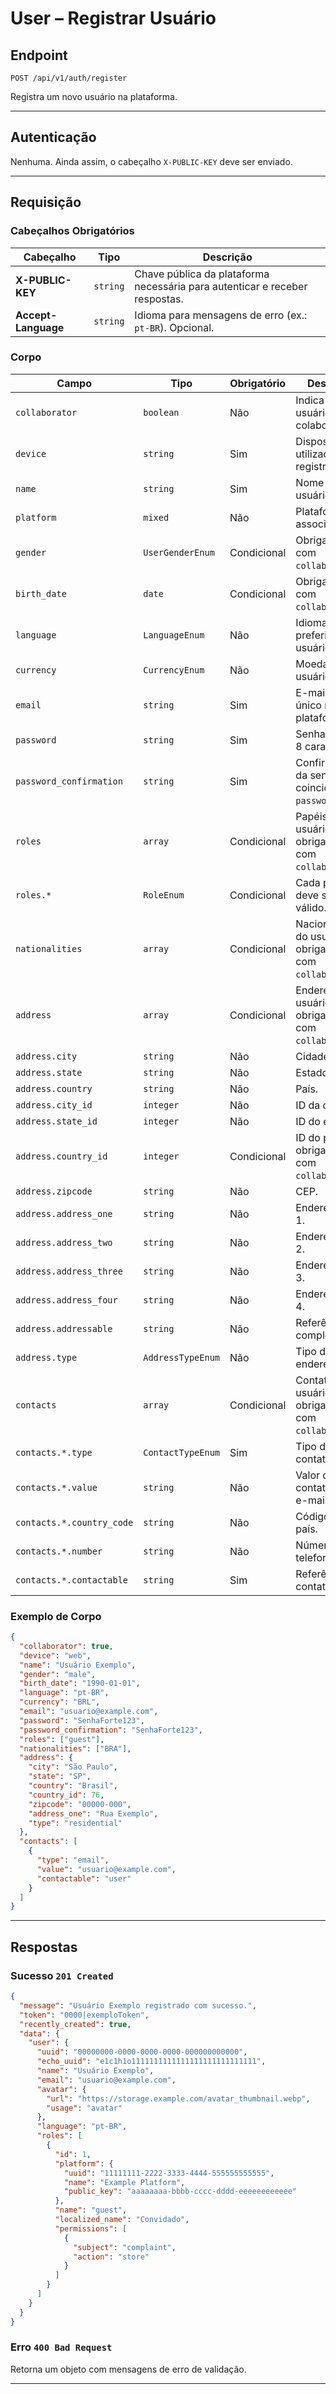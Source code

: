 <!-- markdownlint-disable MD013 -->

# User – Registrar Usuário

## Endpoint

`POST /api/v1/auth/register`

Registra um novo usuário na plataforma.

---

## Autenticação

Nenhuma. Ainda assim, o cabeçalho `X-PUBLIC-KEY` deve ser enviado.

---

## Requisição

### Cabeçalhos Obrigatórios

| Cabeçalho | Tipo | Descrição |
| --------- | ---- | --------- |
| **X-PUBLIC-KEY** | `string` | Chave pública da plataforma necessária para autenticar e receber respostas. |
| **Accept-Language** | `string` | Idioma para mensagens de erro (ex.: `pt-BR`). Opcional. |

### Corpo

| Campo | Tipo | Obrigatório | Descrição |
| ----- | ---- | ----------- | --------- |
| `collaborator` | `boolean` | Não | Indica se o usuário é colaborador. |
| `device` | `string` | Sim | Dispositivo utilizado para o registro. |
| `name` | `string` | Sim | Nome do usuário. |
| `platform` | `mixed` | Não | Plataforma associada. |
| `gender` | `UserGenderEnum` | Condicional | Obrigatório com `collaborator`. |
| `birth_date` | `date` | Condicional | Obrigatório com `collaborator`. |
| `language` | `LanguageEnum` | Não | Idioma preferido do usuário. |
| `currency` | `CurrencyEnum` | Não | Moeda do usuário. |
| `email` | `string` | Sim | E-mail válido e único na plataforma. |
| `password` | `string` | Sim | Senha (mínimo 8 caracteres). |
| `password_confirmation` | `string` | Sim | Confirmação da senha; deve coincidir com `password`. |
| `roles` | `array` | Condicional | Papéis do usuário; obrigatório com `collaborator`. |
| `roles.*` | `RoleEnum` | Condicional | Cada papel deve ser válido. |
| `nationalities` | `array` | Condicional | Nacionalidades do usuário; obrigatório com `collaborator`. |
| `address` | `array` | Condicional | Endereço do usuário; obrigatório com `collaborator`. |
| `address.city` | `string` | Não | Cidade. |
| `address.state` | `string` | Não | Estado. |
| `address.country` | `string` | Não | País. |
| `address.city_id` | `integer` | Não | ID da cidade. |
| `address.state_id` | `integer` | Não | ID do estado. |
| `address.country_id` | `integer` | Condicional | ID do país; obrigatório com `collaborator`. |
| `address.zipcode` | `string` | Não | CEP. |
| `address.address_one` | `string` | Não | Endereço linha 1. |
| `address.address_two` | `string` | Não | Endereço linha 2. |
| `address.address_three` | `string` | Não | Endereço linha 3. |
| `address.address_four` | `string` | Não | Endereço linha 4. |
| `address.addressable` | `string` | Não | Referência complementar. |
| `address.type` | `AddressTypeEnum` | Não | Tipo do endereço. |
| `contacts` | `array` | Condicional | Contatos do usuário; obrigatório com `collaborator`. |
| `contacts.*.type` | `ContactTypeEnum` | Sim | Tipo do contato. |
| `contacts.*.value` | `string` | Não | Valor do contato (ex.: e-mail). |
| `contacts.*.country_code` | `string` | Não | Código do país. |
| `contacts.*.number` | `string` | Não | Número do telefone. |
| `contacts.*.contactable` | `string` | Sim | Referência do contato. |

### Exemplo de Corpo

```json
{
  "collaborator": true,
  "device": "web",
  "name": "Usuário Exemplo",
  "gender": "male",
  "birth_date": "1990-01-01",
  "language": "pt-BR",
  "currency": "BRL",
  "email": "usuario@example.com",
  "password": "SenhaForte123",
  "password_confirmation": "SenhaForte123",
  "roles": ["guest"],
  "nationalities": ["BRA"],
  "address": {
    "city": "São Paulo",
    "state": "SP",
    "country": "Brasil",
    "country_id": 76,
    "zipcode": "00000-000",
    "address_one": "Rua Exemplo",
    "type": "residential"
  },
  "contacts": [
    {
      "type": "email",
      "value": "usuario@example.com",
      "contactable": "user"
    }
  ]
}
```

---

## Respostas

### Sucesso `201 Created`

```json
{
  "message": "Usuário Exemplo registrado com sucesso.",
  "token": "0000|exemploToken",
  "recently_created": true,
  "data": {
    "user": {
      "uuid": "00000000-0000-0000-0000-000000000000",
      "echo_uuid": "e1c1h1o1111111111111111111111111111",
      "name": "Usuário Exemplo",
      "email": "usuario@example.com",
      "avatar": {
        "url": "https://storage.example.com/avatar_thumbnail.webp",
        "usage": "avatar"
      },
      "language": "pt-BR",
      "roles": [
        {
          "id": 1,
          "platform": {
            "uuid": "11111111-2222-3333-4444-555555555555",
            "name": "Example Platform",
            "public_key": "aaaaaaaa-bbbb-cccc-dddd-eeeeeeeeeeee"
          },
          "name": "guest",
          "localized_name": "Convidado",
          "permissions": [
            {
              "subject": "complaint",
              "action": "store"
            }
          ]
        }
      ]
    }
  }
}
```

### Erro `400 Bad Request`

Retorna um objeto com mensagens de erro de validação.

---

<!-- markdownlint-enable MD013 -->
